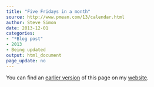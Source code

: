 ```yaml
---
title: "Five Fridays in a month"
source: http://www.pmean.com/13/calendar.html
author: Steve Simon
date: 2013-12-01
categories:
- "*Blog post"
- 2013
- Being updated
output: html_document
page_update: no
---
```


You can find an [earlier version][sim1] of this page on my [website][sim2].

[sim1]: http://www.pmean.com/13/calendar.html
[sim2]: http://www.pmean.com

